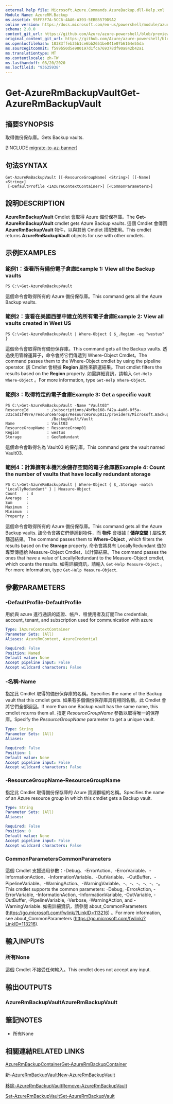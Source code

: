 ```yaml
---
external help file: Microsoft.Azure.Commands.AzureBackup.dll-Help.xml
Module Name: AzureRM.Backup
ms.assetid: 95FF3F7A-5CC6-4AA6-A393-5EBB5579D9A2
online version: https://docs.microsoft.com/en-us/powershell/module/azurerm.backup/get-azurermbackupvault
schema: 2.0.0
content_git_url: https://github.com/Azure/azure-powershell/blob/preview/src/ResourceManager/AzureBackup/Commands.AzureBackup/help/Get-AzureRmBackupVault.md
original_content_git_url: https://github.com/Azure/azure-powershell/blob/preview/src/ResourceManager/AzureBackup/Commands.AzureBackup/help/Get-AzureRmBackupVault.md
ms.openlocfilehash: 18383ffeb35b1ce6bb2651be041e07b6164e55da
ms.sourcegitcommit: f599b50d5e980197d1fca769378df90a842b42a1
ms.translationtype: MT
ms.contentlocale: zh-TW
ms.lasthandoff: 08/20/2020
ms.locfileid: "93625938"
---
```

# <span data-ttu-id="f09c6-101">Get-AzureRmBackupVault</span><span class="sxs-lookup"><span data-stu-id="f09c6-101">Get-AzureRmBackupVault</span></span>

## <span data-ttu-id="f09c6-102">摘要</span><span class="sxs-lookup"><span data-stu-id="f09c6-102">SYNOPSIS</span></span>
<span data-ttu-id="f09c6-103">取得備份保存庫。</span><span class="sxs-lookup"><span data-stu-id="f09c6-103">Gets Backup vaults.</span></span>

[!INCLUDE [migrate-to-az-banner](../../includes/migrate-to-az-banner.md)]

## <span data-ttu-id="f09c6-104">句法</span><span class="sxs-lookup"><span data-stu-id="f09c6-104">SYNTAX</span></span>

```
Get-AzureRmBackupVault [[-ResourceGroupName] <String>] [[-Name] <String>]
 [-DefaultProfile <IAzureContextContainer>] [<CommonParameters>]
```

## <span data-ttu-id="f09c6-105">說明</span><span class="sxs-lookup"><span data-stu-id="f09c6-105">DESCRIPTION</span></span>
<span data-ttu-id="f09c6-106">**AzureRmBackupVault** Cmdlet 會取得 Azure 備份保存庫。</span><span class="sxs-lookup"><span data-stu-id="f09c6-106">The **Get-AzureRmBackupVault** cmdlet gets Azure Backup vaults.</span></span>
<span data-ttu-id="f09c6-107">這個 Cmdlet 會傳回 **AzureRmBackupVault** 物件，以與其他 Cmdlet 搭配使用。</span><span class="sxs-lookup"><span data-stu-id="f09c6-107">This cmdlet returns **AzureRmBackupVault** objects for use with other cmdlets.</span></span>

## <span data-ttu-id="f09c6-108">示例</span><span class="sxs-lookup"><span data-stu-id="f09c6-108">EXAMPLES</span></span>

### <span data-ttu-id="f09c6-109">範例1：查看所有備份電子倉庫</span><span class="sxs-lookup"><span data-stu-id="f09c6-109">Example 1: View all the Backup vaults</span></span>
```
PS C:\>Get-AzureRmBackupVault
```

<span data-ttu-id="f09c6-110">這個命令會取得所有的 Azure 備份保存庫。</span><span class="sxs-lookup"><span data-stu-id="f09c6-110">This command gets all the Azure Backup vaults.</span></span>

### <span data-ttu-id="f09c6-111">範例2：查看在美國西部中建立的所有電子倉庫</span><span class="sxs-lookup"><span data-stu-id="f09c6-111">Example 2: View all vaults created in West US</span></span>
```
PS C:\>Get-AzureRmBackupVault | Where-Object { $_.Region -eq "westus" }
```

<span data-ttu-id="f09c6-112">這個命令會取得所有備份保存庫。</span><span class="sxs-lookup"><span data-stu-id="f09c6-112">This command gets all the Backup vaults.</span></span>
<span data-ttu-id="f09c6-113">透過使用管線運算子，命令會將它們傳遞到 Where-Object Cmdlet。</span><span class="sxs-lookup"><span data-stu-id="f09c6-113">The command passes them to the Where-Object cmdlet by using the pipeline operator.</span></span>
<span data-ttu-id="f09c6-114">該 Cmdlet 會根據 **Region** 屬性來篩選結果。</span><span class="sxs-lookup"><span data-stu-id="f09c6-114">That cmdlet filters the results based on the **Region** property.</span></span>
<span data-ttu-id="f09c6-115">如需詳細資訊，請輸入 `Get-Help Where-Object` 。</span><span class="sxs-lookup"><span data-stu-id="f09c6-115">For more information, type `Get-Help Where-Object`.</span></span>

### <span data-ttu-id="f09c6-116">範例3：取得特定的電子倉庫</span><span class="sxs-lookup"><span data-stu-id="f09c6-116">Example 3: Get a specific vault</span></span>
```
PS C:\>Get-AzureRmBackupVault -Name "Vault03"
ResourceId        : /subscriptions/4bfbe168-f42a-4a06-8f5a-331cad1f497e/resourceGroups/ResourceGroup011/providers/Microsoft.Backup
                    /BackupVault/Vault
Name              : Vault03
ResourceGroupName : ResourceGroup01
Region            : westus
Storage           : GeoRedundant
```

<span data-ttu-id="f09c6-117">這個命令會取得名為 Vault03 的保存庫。</span><span class="sxs-lookup"><span data-stu-id="f09c6-117">This command gets the vault named Vault03.</span></span>

### <span data-ttu-id="f09c6-118">範例4：計算擁有本機冗余儲存空間的電子倉庫數</span><span class="sxs-lookup"><span data-stu-id="f09c6-118">Example 4: Count the number of vaults that have locally redundant storage</span></span>
```
PS C:\>Get-AzureRmBackupVault | Where-Object { $_.Storage -match "LocallyRedundant" } | Measure-Object
Count    : 4
Average  : 
Sum      : 
Maximum  : 
Minimum  : 
Property :
```

<span data-ttu-id="f09c6-119">這個命令會取得所有的 Azure 備份保存庫。</span><span class="sxs-lookup"><span data-stu-id="f09c6-119">This command gets all the Azure Backup vaults.</span></span>
<span data-ttu-id="f09c6-120">該命令會將它們傳遞到物件，而 **物件** 會根據 [ **儲存空間** ] 屬性來篩選結果。</span><span class="sxs-lookup"><span data-stu-id="f09c6-120">The command passes them to **Where-Object** , which filters the results based on the **Storage** property.</span></span>
<span data-ttu-id="f09c6-121">命令會將具有 LocallyRedundant 值的專案傳遞給 Measure-Object Cmdlet，以計算結果。</span><span class="sxs-lookup"><span data-stu-id="f09c6-121">The command passes the ones that have a value of LocallyRedundant to the Measure-Object cmdlet, which counts the results.</span></span>
<span data-ttu-id="f09c6-122">如需詳細資訊，請輸入 `Get-Help Measure-Object` 。</span><span class="sxs-lookup"><span data-stu-id="f09c6-122">For more information, type `Get-Help Measure-Object`.</span></span>

## <span data-ttu-id="f09c6-123">參數</span><span class="sxs-lookup"><span data-stu-id="f09c6-123">PARAMETERS</span></span>

### <span data-ttu-id="f09c6-124">-DefaultProfile</span><span class="sxs-lookup"><span data-stu-id="f09c6-124">-DefaultProfile</span></span>
<span data-ttu-id="f09c6-125">用於與 azure 進行通訊的認證、帳戶、租使用者及訂閱</span><span class="sxs-lookup"><span data-stu-id="f09c6-125">The credentials, account, tenant, and subscription used for communication with azure</span></span>

```yaml
Type: IAzureContextContainer
Parameter Sets: (All)
Aliases: AzureRmContext, AzureCredential

Required: False
Position: Named
Default value: None
Accept pipeline input: False
Accept wildcard characters: False
```

### <span data-ttu-id="f09c6-126">-名稱</span><span class="sxs-lookup"><span data-stu-id="f09c6-126">-Name</span></span>
<span data-ttu-id="f09c6-127">指定此 Cmdlet 取得的備份保存庫的名稱。</span><span class="sxs-lookup"><span data-stu-id="f09c6-127">Specifies the name of the Backup vault that this cmdlet gets.</span></span>
<span data-ttu-id="f09c6-128">如果有多個備份保存庫具有相同名稱，此 Cmdlet 會將它們全部返回。</span><span class="sxs-lookup"><span data-stu-id="f09c6-128">If more than one Backup vault has the same name, this cmdlet returns them all.</span></span>
<span data-ttu-id="f09c6-129">指定 *ResourceGroupName* 參數以取得唯一的保存庫。</span><span class="sxs-lookup"><span data-stu-id="f09c6-129">Specify the *ResourceGroupName* parameter to get a unique vault.</span></span>

```yaml
Type: String
Parameter Sets: (All)
Aliases: 

Required: False
Position: 1
Default value: None
Accept pipeline input: False
Accept wildcard characters: False
```

### <span data-ttu-id="f09c6-130">-ResourceGroupName</span><span class="sxs-lookup"><span data-stu-id="f09c6-130">-ResourceGroupName</span></span>
<span data-ttu-id="f09c6-131">指定此 Cmdlet 取得備份保存庫的 Azure 資源群組的名稱。</span><span class="sxs-lookup"><span data-stu-id="f09c6-131">Specifies the name of an Azure resource group in which this cmdlet gets a Backup vault.</span></span>

```yaml
Type: String
Parameter Sets: (All)
Aliases: 

Required: False
Position: 0
Default value: None
Accept pipeline input: False
Accept wildcard characters: False
```

### <span data-ttu-id="f09c6-132">CommonParameters</span><span class="sxs-lookup"><span data-stu-id="f09c6-132">CommonParameters</span></span>
<span data-ttu-id="f09c6-133">這個 Cmdlet 支援通用參數：-Debug、-ErrorAction、-ErrorVariable、-InformationAction、-InformationVariable、-OutVariable、-OutBuffer、-PipelineVariable、-WarningAction、-WarningVariable、-、-、-、-、-、-。</span><span class="sxs-lookup"><span data-stu-id="f09c6-133">This cmdlet supports the common parameters: -Debug, -ErrorAction, -ErrorVariable, -InformationAction, -InformationVariable, -OutVariable, -OutBuffer, -PipelineVariable, -Verbose, -WarningAction, and -WarningVariable.</span></span> <span data-ttu-id="f09c6-134">如需詳細資訊，請參閱 about_CommonParameters (https://go.microsoft.com/fwlink/?LinkID=113216) 。</span><span class="sxs-lookup"><span data-stu-id="f09c6-134">For more information, see about_CommonParameters (https://go.microsoft.com/fwlink/?LinkID=113216).</span></span>

## <span data-ttu-id="f09c6-135">輸入</span><span class="sxs-lookup"><span data-stu-id="f09c6-135">INPUTS</span></span>

### <span data-ttu-id="f09c6-136">所有</span><span class="sxs-lookup"><span data-stu-id="f09c6-136">None</span></span>
<span data-ttu-id="f09c6-137">這個 Cmdlet 不接受任何輸入。</span><span class="sxs-lookup"><span data-stu-id="f09c6-137">This cmdlet does not accept any input.</span></span>

## <span data-ttu-id="f09c6-138">輸出</span><span class="sxs-lookup"><span data-stu-id="f09c6-138">OUTPUTS</span></span>

### <span data-ttu-id="f09c6-139">AzureRmBackupVault</span><span class="sxs-lookup"><span data-stu-id="f09c6-139">AzureRmBackupVault</span></span>

## <span data-ttu-id="f09c6-140">筆記</span><span class="sxs-lookup"><span data-stu-id="f09c6-140">NOTES</span></span>
* <span data-ttu-id="f09c6-141">所有</span><span class="sxs-lookup"><span data-stu-id="f09c6-141">None</span></span>

## <span data-ttu-id="f09c6-142">相關連結</span><span class="sxs-lookup"><span data-stu-id="f09c6-142">RELATED LINKS</span></span>

[<span data-ttu-id="f09c6-143">AzureRmBackupContainer</span><span class="sxs-lookup"><span data-stu-id="f09c6-143">Get-AzureRmBackupContainer</span></span>](./Get-AzureRmBackupContainer.md)

[<span data-ttu-id="f09c6-144">新-AzureRmBackupVault</span><span class="sxs-lookup"><span data-stu-id="f09c6-144">New-AzureRmBackupVault</span></span>](./New-AzureRmBackupVault.md)

[<span data-ttu-id="f09c6-145">移除-AzureRmBackupVault</span><span class="sxs-lookup"><span data-stu-id="f09c6-145">Remove-AzureRmBackupVault</span></span>](./Remove-AzureRmBackupVault.md)

[<span data-ttu-id="f09c6-146">Set-AzureRmBackupVault</span><span class="sxs-lookup"><span data-stu-id="f09c6-146">Set-AzureRmBackupVault</span></span>](./Set-AzureRmBackupVault.md)


